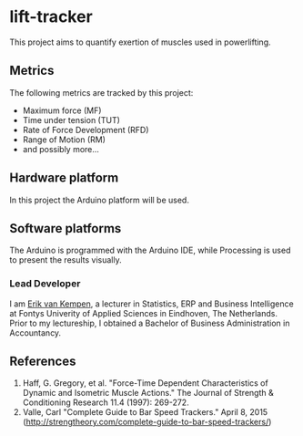# lift-tracker
This project aims to quantify exertion of muscles used in powerlifting.

## Metrics ##
The following metrics are tracked by this project:

* Maximum force (MF)
* Time under tension (TUT)
* Rate of Force Development (RFD)
* Range of Motion (RM)
* and possibly more...

## Hardware platform ##
In this project the Arduino platform will be used.

## Software platforms ##
The Arduino is programmed with the Arduino IDE, while Processing is used to present the results visually.

### Lead Developer ###

I am [Erik van Kempen](http://nl.linkedin.com/in/evankempen), a lecturer in Statistics, ERP and Business Intelligence at Fontys Univerity of Applied Sciences in Eindhoven, The Netherlands. Prior to my lectureship, I obtained a Bachelor of Business Administration in Accountancy.

## References ##
1. Haff, G. Gregory, et al. "Force-Time Dependent Characteristics of Dynamic and Isometric Muscle Actions." The Journal of Strength & Conditioning Research 11.4 (1997): 269-272.
2. Valle, Carl "Complete Guide to Bar Speed Trackers." April 8, 2015 (http://strengtheory.com/complete-guide-to-bar-speed-trackers/)

